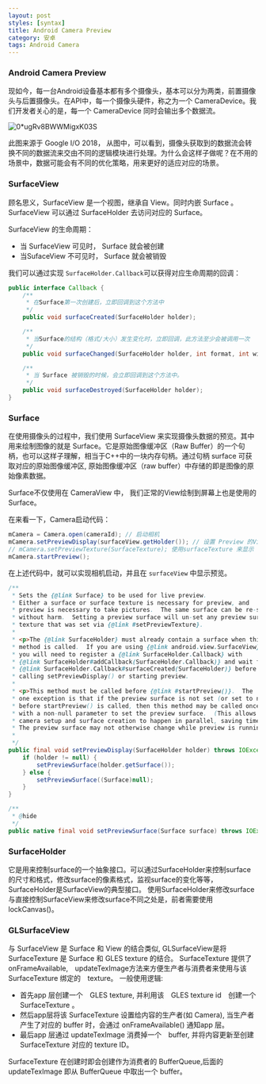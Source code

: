 ```yaml
---
layout: post
styles: [syntax]
title: Android Camera Preview
category: 安卓
tags: Android Camera
---
```


### Android Camera Preview

现如今，每一台Android设备基本都有多个摄像头，基本可以分为两类，前置摄像头与后置摄像头。在API中，每一个摄像头硬件，称之为一个 CameraDevice。我们开发者关心的是，每一个 CameraDevice 同时会输出多个数据流。

![0*ugRv8BWWMigxK03S](../../../../assets/2019-05-21-Android-camera-preview.assets/0*ugRv8BWWMigxK03S.png)

此图来源于 Google I/O 2018， 从图中，可以看到，摄像头获取到的数据流会转换不同的数据流来交由不同的逻辑模块进行处理。为什么会这样子做呢？在不用的场景中，数据可能会有不同的优化策略，用来更好的适应对应的场景。



### SurfaceView 

 顾名思义，SurfaceView 是一个视图，继承自 View。同时内嵌 Surface 。SurfaceView 可以通过 SurfaceHolder 去访问对应的 Surface。

SurfaceView 的生命周期：

+ 当 SurfaceView 可见时， Surface 就会被创建
+ 当SufaceView 不可见时， Surface 就会被销毁

我们可以通过实现 `SurfaceHolder.Callback`可以获得对应生命周期的回调：

```java
public interface Callback {
    /**
     * 在Surface第一次创建后，立即回调到这个方法中
     */
    public void surfaceCreated(SurfaceHolder holder);

    /**
     * 当Surface的结构（格式/大小）发生变化时，立即回调，此方法至少会被调用一次
     */
    public void surfaceChanged(SurfaceHolder holder, int format, int width, int height);

    /**
     * 当 Surface 被销毁的时候，会立即回调到这个方法中。
     */
    public void surfaceDestroyed(SurfaceHolder holder);
}
```



### Surface

在使用摄像头的过程中，我们使用 SurfaceView 来实现摄像头数据的预览。其中用来绘制图像的就是 Surface。它是原始图像缓冲区（Raw Buffer）的一个句柄，也可以这样子理解，相当于C++中的一块内存句柄。通过句柄 surface 可获取对应的原始图像缓冲区, 原始图像缓冲区（raw buffer）中存储的即是图像的原始像素数据。

Surface不仅使用在 CameraView 中， 我们正常的View绘制到屏幕上也是使用的 Surface。 

在来看一下，Camera启动代码：

```java
mCamera = Camera.open(cameraId); // 启动相机
mCamera.setPreviewDisplay(surfaceView.getHolder()); // 设置 Preview 的View
// mCamera.setPreviewTexture(SurfaceTexture); 使用surfaceTexture 来显示 
mCamera.startPreview();
```

在上述代码中，就可以实现相机启动，并且在 `surfaceView` 中显示预览。

```java
/**
 * Sets the {@link Surface} to be used for live preview.
 * Either a surface or surface texture is necessary for preview, and
 * preview is necessary to take pictures.  The same surface can be re-set
 * without harm.  Setting a preview surface will un-set any preview surface
 * texture that was set via {@link #setPreviewTexture}.
 *
 * <p>The {@link SurfaceHolder} must already contain a surface when this
 * method is called.  If you are using {@link android.view.SurfaceView},
 * you will need to register a {@link SurfaceHolder.Callback} with
 * {@link SurfaceHolder#addCallback(SurfaceHolder.Callback)} and wait for
 * {@link SurfaceHolder.Callback#surfaceCreated(SurfaceHolder)} before
 * calling setPreviewDisplay() or starting preview.
 *
 * <p>This method must be called before {@link #startPreview()}.  The
 * one exception is that if the preview surface is not set (or set to null)
 * before startPreview() is called, then this method may be called once
 * with a non-null parameter to set the preview surface.  (This allows
 * camera setup and surface creation to happen in parallel, saving time.)
 * The preview surface may not otherwise change while preview is running.
 *
 */
public final void setPreviewDisplay(SurfaceHolder holder) throws IOException {
    if (holder != null) {
        setPreviewSurface(holder.getSurface());
    } else {
        setPreviewSurface((Surface)null);
    }
}

/**
 * @hide
 */
public native final void setPreviewSurface(Surface surface) throws IOException;
```



### SurfaceHolder

它是用来控制surface的一个抽象接口。可以通过SurfaceHolder来控制surface的尺寸和格式，修改surface的像素格式，监视surface的变化等等，SurfaceHolder是SurfaceView的典型接口。
使用SurfaceHolder来修改surface 与直接控制SurfaceView来修改surface不同之处是，前者需要使用 lockCanvas()。

### GLSurfaceView

与 SurfaceView 是 Surface 和 View 的结合类似, GLSurfaceView是将SurfaceTexture 是 Surface 和 GLES texture 的结合。
SurfaceTexture 提供了 onFrameAvailable,　updateTexImage方法来方便生产者与消费者来使用与该 SurfaceTexture 绑定的　texture。
一般使用逻辑:　

- 首先app 层创建一个　GLES texture, 并利用该　GLES texture id　创建一个 SurfaceTexture 。
- 然后app层将该 SurfaceTexture 设置给内容的生产者(如 Camera), 当生产者产生了对应的 buffer 时，会通过 onFrameAvailable() 通知app 层。
- 最后app 层通过 updateTexImage 消费掉一个　buffer, 并将内容更新至创建 SurfaceTexture 对应的 texture ID。

SurfaceTexture 在创建时即会创建作为消费者的 BufferQueue,后面的 updateTexImage 即从 BufferQueue 中取出一个 buffer。






